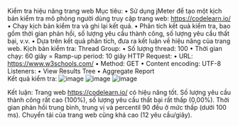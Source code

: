 Kiểm tra hiệu năng trang web
Mục tiêu:
•	Sử dụng jMeter để tạo một kịch bản kiểm tra mô phỏng người dùng truy cập trang web: https://codelearn.io/
•	Chạy kịch bản kiểm tra và ghi lại kết quả.
•	Phân tích kết quả kiểm tra, bao gồm thời gian phản hồi, số lượng yêu cầu thành công, số lượng yêu cầu thất bại, v.v.
•	Dựa trên kết quả phân tích, đưa ra kết luận về hiệu năng của trang web.
Kịch bản kiểm tra:
  Thread Group:
•	Số lượng thread: 100
•	Thời gian chạy: 60 giây = Ramp-up period: 10 giây HTTP Request:
•	URL: https://www.w3schools.com/
•	Method: GET
•	Content encoding: UTF-8 Listeners:
•	View Results Tree
•	Aggregate Report  
Kết quả kiểm tra:
 ![image](https://github.com/Vuthibichngoc212/BT_JMeter/assets/96900628/15f1b551-9158-4680-8ef4-2a18a7ebbb39)
![image](https://github.com/Vuthibichngoc212/BT_JMeter/assets/96900628/00b71064-4208-4e28-98bf-fe81b9b935bd)
![image](https://github.com/Vuthibichngoc212/BT_JMeter/assets/96900628/12947e3e-14f7-42c3-8290-11d6e1bbaf99)

Kết luận:
	Trang web https://codelearn.io/ có hiệu năng tốt. Số lượng yêu cầu thành công rất cao (100%), số lượng yêu cầu thất bại rất thấp (0,00%). Thời gian phản hồi trung bình, trung vị và percentil 90 đều ở mức thấp (dưới 100 ms). Chuyển tải của trang web cũng khá cao (12 yêu cầu/giây).

